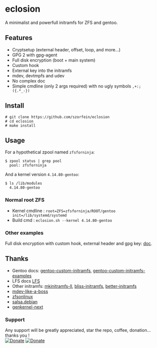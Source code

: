# eclosion
A minimalist and powerfull initramfs for ZFS and gentoo. 

## Features

+ Cryptsetup (external header, offset, loop, and more...)
+ GPG 2 with gpg-agent
+ Full disk encryption (boot + main system)
+ Custom hook
+ External key into the initramfs
+ mdev, devtmpfs and udev
+ No complex doc
+ Simple cmdline (only 2 args required) with no ugly symbols `,+:;({.*_-})`

## Install

    # git clone https://github.com/szorfein/eclosion
    # cd eclosion
    # make install

## Usage
For a hypothetical zpool named `zfsforninja`:

    $ zpool status | grep pool
      pool: zfsforninja

And a kernel version `4.14.80-gentoo`:

    $ ls /lib/modules
      4.14.80-gentoo

### Normal root ZFS

+ Kernel cmdline : ` root=ZFS=zfsforninja/ROOT/gentoo init=/lib/systemd/systemd `
+ Build cmd : ` eclosion.sh --kernel 4.14.80-gentoo `

### Other examples
Full disk encryption with custom hook, external header and gpg key: [doc](https://github.com/szorfein/eclosion/blob/master/docs/custom-hook.md).

## Thanks
+ Gentoo docs: [gentoo-custom-initramfs](https://wiki.gentoo.org/wiki/Custom_Initramfs), [gentoo-custom-initramfs-examples](https://wiki.gentoo.org/wiki/Custom_Initramfs/Examples)
+ LFS docs [LFS](http://www.linuxfromscratch.org/blfs/view/svn/postlfs/initramfs.html)
+ Other initramfs: [mkinitramfs-ll](https://github.com/tokiclover/mkinitramfs-ll), [bliss-initramfs](https://github.com/fearedbliss/bliss-initramfs), [better-initramfs](https://github.com/slashbeast/better-initramfs)
+ [mdev-like-a-boss](https://github.com/slashbeast/mdev-like-a-boss)
+ [zfsonlinux](https://github.com/zfsonlinux/zfs/tree/master/contrib/initramfs)
+ [salsa.debian](https://salsa.debian.org/systemd-team/systemd/tree/master/debian/extra/initramfs-tools)
+ [genkernel-next](https://github.com/Sabayon/genkernel-next)

### Support
Any support will be greatly appreciated, star the repo, coffee, donation... thanks you !   
[![Donate](https://img.shields.io/badge/don-librapay-1ba9a4)](https://liberapay.com/szorfein) [![Donate](https://img.shields.io/badge/don-patreon-ab69f4)](https://www.patreon.com/szorfein)
